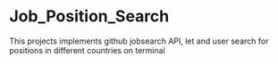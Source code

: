 # Job_Position_Search
This projects implements github jobsearch API, let and user search for positions in different countries on terminal
